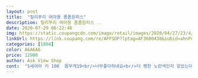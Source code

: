 ```yaml
---
layout: post 
title:  "릴리푸리 여아용 폼폼원피스" 
description: 릴리푸리 여아용 폼폼원피스 ..
date: 2020-07-29 06:22:48 
img: https://static.coupangcdn.com/image/retail/images/2020/04/27/23/4/7f70b5f5-6e8c-41c3-86f0-ff896f392976.jpg 
linkUrl: https://link.coupang.com/re/AFFSDP?lptag=AF3600438&subid=ahnPublicAsk&pageKey=1520111495&itemId=2608336047&vendorItemId=70599445374&traceid=V0-113-51e826009cd7a9e6 
categories: [1004] 
color: A6A6A6 
price: 12900 
author: Ask View Shop 
cont:  "5세여아 키 100  몸무게19<br/>너무좋아하네요<br/>더 쨍한 노란색인지 알았는대 그렇지 않은건 아쉽지만<br/>잘맞아요<br/>화사하니 넘 이쁘네요<br/>화사하니 색감도 예쁘고 세탁후 구김도 없어요<br/>" 
---
```


